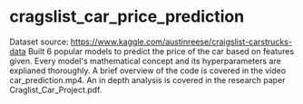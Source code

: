 # cragslist_car_price_prediction
Dataset source: https://www.kaggle.com/austinreese/craigslist-carstrucks-data
Built 6 popular models to predict the price of the car based on features given. Every model's mathematical concept and its hyperparameters are explianed thoroughly. A brief overview of the code is covered in the video car_prediction.mp4. An in depth analysis is covered in the research paper Craglist_Car_Project.pdf.
